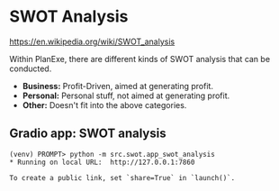 # SWOT Analysis

https://en.wikipedia.org/wiki/SWOT_analysis

Within PlanExe, there are different kinds of SWOT analysis that can be conducted.
- **Business:** Profit-Driven, aimed at generating profit.
- **Personal:** Personal stuff, not aimed at generating profit.
- **Other:** Doesn't fit into the above categories.


## Gradio app: SWOT analysis

```
(venv) PROMPT> python -m src.swot.app_swot_analysis
* Running on local URL:  http://127.0.0.1:7860

To create a public link, set `share=True` in `launch()`.
```
